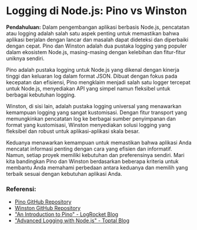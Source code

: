 # **Logging di Node.js: Pino vs Winston**

**Pendahuluan:**
Dalam pengembangan aplikasi berbasis Node.js, pencatatan atau logging adalah salah satu aspek penting untuk memastikan bahwa aplikasi berjalan dengan lancar dan masalah dapat dideteksi dan diperbaiki dengan cepat. Pino dan Winston adalah dua pustaka logging yang populer dalam ekosistem Node.js, masing-masing dengan kelebihan dan fitur-fitur uniknya sendiri.

Pino adalah pustaka logging untuk Node.js yang dikenal dengan kinerja tinggi dan keluaran log dalam format JSON. Dibuat dengan fokus pada kecepatan dan efisiensi, Pino mengklaim menjadi salah satu logger tercepat untuk Node.js, menyediakan API yang simpel namun fleksibel untuk berbagai kebutuhan logging.

Winston, di sisi lain, adalah pustaka logging universal yang menawarkan kemampuan logging yang sangat kustomisasi. Dengan fitur transport yang memungkinkan pencatatan log ke berbagai sumber penyimpanan dan format yang kustomisasi, Winston menyediakan solusi logging yang fleksibel dan robust untuk aplikasi-aplikasi skala besar.

Keduanya menawarkan kemampuan untuk memastikan bahwa aplikasi Anda mencatat informasi penting dengan cara yang efisien dan informatif. Namun, setiap proyek memiliki kebutuhan dan preferensinya sendiri. Mari kita bandingkan Pino dan Winston berdasarkan beberapa kriteria untuk membantu Anda memahami perbedaan antara keduanya dan memilih yang terbaik sesuai dengan kebutuhan aplikasi Anda.


### Referensi:

- [Pino GitHub Repository](https://github.com/pinojs/pino)
- [Winston GitHub Repository](https://github.com/winstonjs/winston)
- ["An Introduction to Pino" - LogRocket Blog](https://blog.logrocket.com/an-introduction-to-pino-a-super-fast-node-js-logger/)
- ["Advanced Logging with Node.js" - Toptal Blog](https://www.toptal.com/nodejs/best-practices-logging-nodejs-application)

